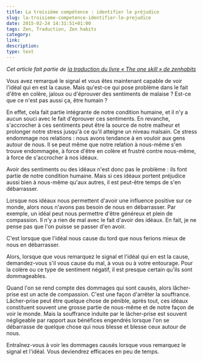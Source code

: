 ```yaml
---
title: La troisième compétence : identifier le préjudice
slug: la-troisieme-competence-identifier-le-prejudice
date: 2015-02-24 14:31:51+01:00
tags: Zen, Traduction, Zen habits
category: 
link: 
description: 
type: text
---
```


_Cet article fait partie de [la traduction du livre « The one skill » de zenhabits](/blog/traduction-du-livre-the-one-skill-de-zenhabits/)_

Vous avez remarqué le signal et vous êtes maintenant capable de voir l'idéal qui en est la cause. Mais qu'est-ce qui pose problème dans le fait d'être en colère, jaloux ou d'éprouver des sentiments de malaise ? Est-ce que ce n'est pas aussi ça, être humain ?
<!-- TEASER_END -->
En effet, cela fait partie intégrante de notre condition humaine, et il n'y a aucun souci avec le fait d'éprouver ces sentiments. En revanche, s'accrocher à ces sentiments peut être la source de notre malheur et prolonger notre stress jusqu'à ce qu'il atteigne un niveau malsain. Ce stress endommage nos relations : nous avons tendance à en vouloir aux gens autour de nous. Il se peut même que notre relation à nous-même s'en trouve endommagée, à force d'être en colère et frustré contre nous-même, à force de s'accrocher à nos idéaux.

Avoir des sentiments ou des idéaux n'est donc pas le problème : ils font partie de notre condition humaine. Mais si ces idéaux portent préjudice aussi bien à nous-même qu'aux autres, il est peut-être temps de s'en débarrasser.

Lorsque nos idéaux nous permettent d'avoir une influence positive sur ce monde, alors nous n'avons pas besoin de nous en débarrasser. Par exemple, un idéal peut nous permettre d'être généreux et plein de compassion. Il n'y a rien de mal avec le fait d'avoir des idéaux. En fait, je ne pense pas que l'on puisse se passer d'en avoir.

C'est lorsque que l'idéal nous cause du tord que nous ferions mieux de nous en débarrasser.

Alors, lorsque que vous remarquez le signal et l'idéal qui en est la cause, demandez-vous s'il vous cause du mal, à vous ou à votre entourage. Pour la colère ou ce type de sentiment négatif, il est presque certain qu'ils sont dommageables.

Quand l'on se rend compte des dommages qui sont causés, alors lâcher-prise est un acte de compassion. C'est une façon d'arrêter la souffrance. Lâcher-prise peut être quelque chose de pénible, après tout, ces idéaux constituent souvent une grosse partie de nous-même et de notre façon de voir le monde. Mais la souffrance induite par le lâcher-prise est souvent négligeable par rapport aux bénéfices engendrés lorsque l'on se débarrasse de quelque chose qui nous blesse et blesse ceux autour de nous.

Entraînez-vous à voir les dommages causés lorsque vous remarquez le signal et l'idéal. Vous deviendrez efficaces en peu de temps.


